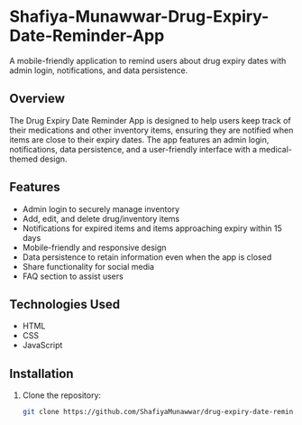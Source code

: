 # Shafiya-Munawwar-Drug-Expiry-Date-Reminder-App
A mobile-friendly application to remind users about drug expiry dates with admin login, notifications, and data persistence.

## Overview
The Drug Expiry Date Reminder App is designed to help users keep track of their medications and other inventory items, ensuring they are notified when items are close to their expiry dates. The app features an admin login, notifications, data persistence, and a user-friendly interface with a medical-themed design.

## Features
- Admin login to securely manage inventory
- Add, edit, and delete drug/inventory items
- Notifications for expired items and items approaching expiry within 15 days
- Mobile-friendly and responsive design
- Data persistence to retain information even when the app is closed
- Share functionality for social media
- FAQ section to assist users

## Technologies Used
- HTML
- CSS
- JavaScript

## Installation
1. Clone the repository:
    ```bash
   git clone https://github.com/ShafiyaMunawwar/drug-expiry-date-reminder-app.git


